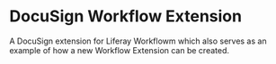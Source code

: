 # DocuSign Workflow Extension
A DocuSign extension for Liferay Workflowm which also serves as an example of how a new Workflow Extension can be created.


